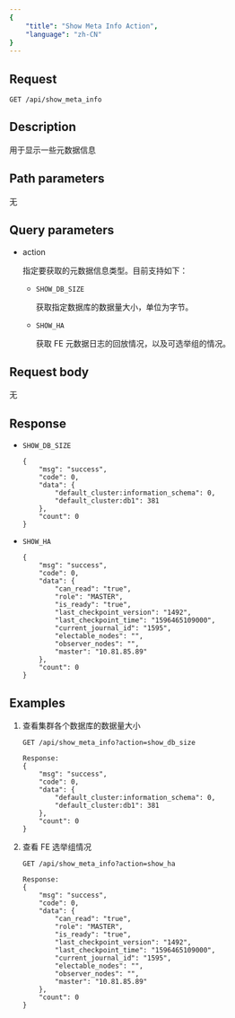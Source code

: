 ```yaml
---
{
    "title": "Show Meta Info Action",
    "language": "zh-CN"
}
---
```


## Request

`GET /api/show_meta_info`

## Description

用于显示一些元数据信息
    
## Path parameters

无

## Query parameters

* action

    指定要获取的元数据信息类型。目前支持如下：
    
    * `SHOW_DB_SIZE`

        获取指定数据库的数据量大小，单位为字节。
        
    * `SHOW_HA`

        获取 FE 元数据日志的回放情况，以及可选举组的情况。

## Request body

无

## Response


* `SHOW_DB_SIZE`

    ```
    {
    	"msg": "success",
    	"code": 0,
    	"data": {
    		"default_cluster:information_schema": 0,
    		"default_cluster:db1": 381
    	},
    	"count": 0
    }
    ```
    
* `SHOW_HA`

    ```
    {
    	"msg": "success",
    	"code": 0,
    	"data": {
    		"can_read": "true",
    		"role": "MASTER",
    		"is_ready": "true",
    		"last_checkpoint_version": "1492",
    		"last_checkpoint_time": "1596465109000",
    		"current_journal_id": "1595",
    		"electable_nodes": "",
    		"observer_nodes": "",
    		"master": "10.81.85.89"
    	},
    	"count": 0
    }
    ```
    
## Examples

1. 查看集群各个数据库的数据量大小

    ```
    GET /api/show_meta_info?action=show_db_size
    
    Response:
    {
    	"msg": "success",
    	"code": 0,
    	"data": {
    		"default_cluster:information_schema": 0,
    		"default_cluster:db1": 381
    	},
    	"count": 0
    }
    ```
    
2. 查看 FE 选举组情况

    ```
    GET /api/show_meta_info?action=show_ha
    
    Response:
    {
    	"msg": "success",
    	"code": 0,
    	"data": {
    		"can_read": "true",
    		"role": "MASTER",
    		"is_ready": "true",
    		"last_checkpoint_version": "1492",
    		"last_checkpoint_time": "1596465109000",
    		"current_journal_id": "1595",
    		"electable_nodes": "",
    		"observer_nodes": "",
    		"master": "10.81.85.89"
    	},
    	"count": 0
    }
    ```
